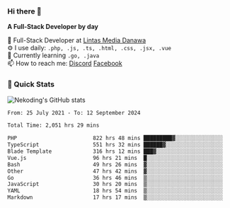 ### Hi there 👋

**A Full-Stack Developer by day**

🔭 Full-Stack Developer at [Lintas Media Danawa](https://www.lintasmediadanawa.com/)  
⚙️ I use daily: `.php, .js, .ts, .html, .css, .jsx, .vue`  
🌱 Currently learning `.go, .java`  
📫 How to reach me: [Discord](https://discordapp.com/users/984448732999327766)  [Facebook](https://fb.me/tyvandi)  

### 🚀 Quick Stats  

![Nekoding's GitHub stats](https://github-readme-stats.vercel.app/api?username=nekoding&show_icons=true)

<!--START_SECTION:waka-->

```txt
From: 25 July 2021 - To: 12 September 2024

Total Time: 2,051 hrs 29 mins

PHP                        822 hrs 48 mins █████████▓░░░░░░░░░░░░░░░   39.20 %
TypeScript                 551 hrs 32 mins ██████▓░░░░░░░░░░░░░░░░░░   26.27 %
Blade Template             316 hrs 12 mins ███▓░░░░░░░░░░░░░░░░░░░░░   15.06 %
Vue.js                     96 hrs 21 mins  █░░░░░░░░░░░░░░░░░░░░░░░░   04.59 %
Bash                       49 hrs 26 mins  ▓░░░░░░░░░░░░░░░░░░░░░░░░   02.35 %
Other                      47 hrs 42 mins  ▓░░░░░░░░░░░░░░░░░░░░░░░░   02.27 %
Go                         36 hrs 46 mins  ▒░░░░░░░░░░░░░░░░░░░░░░░░   01.75 %
JavaScript                 30 hrs 20 mins  ▒░░░░░░░░░░░░░░░░░░░░░░░░   01.45 %
YAML                       18 hrs 54 mins  ▒░░░░░░░░░░░░░░░░░░░░░░░░   00.90 %
Markdown                   17 hrs 17 mins  ▒░░░░░░░░░░░░░░░░░░░░░░░░   00.82 %
```

<!--END_SECTION:waka-->

<!--
**nekoding/nekoding** is a ✨ _special_ ✨ repository because its `README.md` (this file) appears on your GitHub profile.

Here are some ideas to get you started:

- 🔭 I’m currently working on ...
- 🌱 I’m currently learning ...
- 👯 I’m looking to collaborate on ...
- 🤔 I’m looking for help with ...
- 💬 Ask me about ...
- 📫 How to reach me: ...
- 😄 Pronouns: ...
- ⚡ Fun fact: ...
-->

